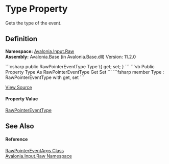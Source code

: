 # Type Property


Gets the type of the event.



## Definition
**Namespace:** <a href="N_Avalonia_Input_Raw">Avalonia.Input.Raw</a>  
**Assembly:** Avalonia.Base (in Avalonia.Base.dll) Version: 11.2.0

<Tabs groupId="api-code-preview">
<TabItem value="csharp" label="C#">
```csharp
public RawPointerEventType Type \{ get; set; }
```
</TabItem>
<TabItem value="vb" label="VB">
```vb
Public Property Type As RawPointerEventType
	Get
	Set
```
</TabItem>
<TabItem value="fsharp" label="F#">
```fsharp
member Type : RawPointerEventType with get, set
```
</TabItem>
</Tabs>



<a href="https://github.com/AvaloniaUI/Avalonia/tree/master/src/Avalonia.Base/Input/Raw/RawPointerEventArgs.cs#L113" title="View the source code">View Source</a>



#### Property Value
<a href="T_Avalonia_Input_Raw_RawPointerEventType">RawPointerEventType</a>

## See Also


#### Reference
<a href="T_Avalonia_Input_Raw_RawPointerEventArgs">RawPointerEventArgs Class</a>  
<a href="N_Avalonia_Input_Raw">Avalonia.Input.Raw Namespace</a>  
